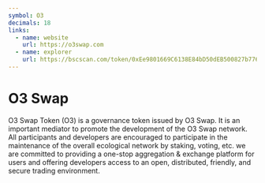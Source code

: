 ```yaml
---
symbol: O3
decimals: 18
links:
  - name: website
    url: https://o3swap.com
  - name: explorer
    url: https://bscscan.com/token/0xEe9801669C6138E84bD50dEB500827b776777d28
---
```


# O3 Swap

O3 Swap Token (O3) is a governance token issued by O3 Swap. It is an important mediator to promote the development of the O3 Swap network. All participants and developers are encouraged to participate in the maintenance of the overall ecological network by staking, voting, etc. we are committed to providing a one-stop aggregation & exchange platform for users and offering developers access to an open, distributed, friendly, and secure trading environment.
